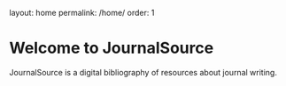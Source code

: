 layout: home
permalink: /home/
order: 1

# Welcome to JournalSource

JournalSource is a digital bibliography of resources about journal writing.

